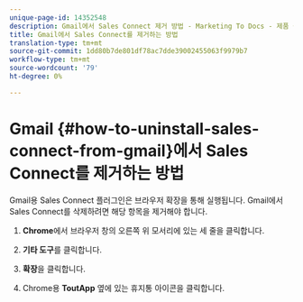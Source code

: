 ```yaml
---
unique-page-id: 14352548
description: Gmail에서 Sales Connect 제거 방법 - Marketing To Docs - 제품 설명서
title: Gmail에서 Sales Connect를 제거하는 방법
translation-type: tm+mt
source-git-commit: 1dd80b7de801df78ac7dde39002455063f9979b7
workflow-type: tm+mt
source-wordcount: '79'
ht-degree: 0%

---
```



# Gmail {#how-to-uninstall-sales-connect-from-gmail}에서 Sales Connect를 제거하는 방법

Gmail용 Sales Connect 플러그인은 브라우저 확장을 통해 실행됩니다. Gmail에서 Sales Connect를 삭제하려면 해당 항목을 제거해야 합니다.

1. **Chrome**&#x200B;에서 브라우저 창의 오른쪽 위 모서리에 있는 세 줄을 클릭합니다.

1. **기타 도구**&#x200B;를 클릭합니다.

1. **확장**&#x200B;을 클릭합니다.

1. Chrome용 **ToutApp** 옆에 있는 휴지통 아이콘을 클릭합니다.
